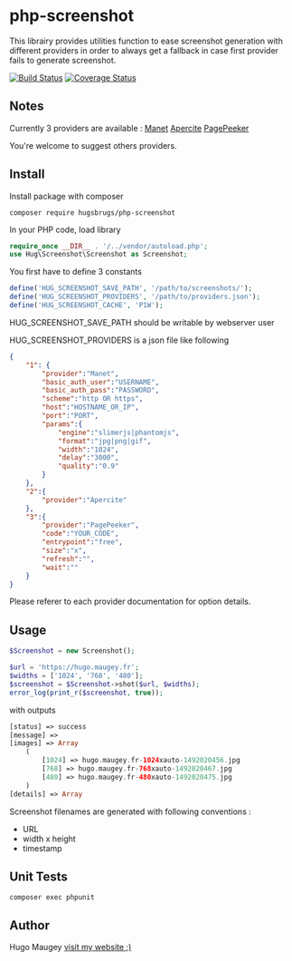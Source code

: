 # php-screenshot

This librairy provides utilities function to ease screenshot generation with different providers in order to always get a fallback in case first provider fails to generate screenshot.

[![Build Status](https://travis-ci.org/hugsbrugs/php-screenshot.svg?branch=master)](https://travis-ci.org/hugsbrugs/php-screenshot)
[![Coverage Status](https://coveralls.io/repos/github/hugsbrugs/php-screenshot/badge.svg?branch=master)](https://coveralls.io/github/hugsbrugs/php-screenshot?branch=master)

## Notes

Currently 3 providers are available :
[Manet](https://github.com/vbauer/manet)
[Apercite](http://www.apercite.fr/)
[PagePeeker](http://pagepeeker.com/)

You're welcome to suggest others providers.

## Install

Install package with composer
```
composer require hugsbrugs/php-screenshot
```

In your PHP code, load library
```php
require_once __DIR__ . '/../vendor/autoload.php';
use Hug\Screenshot\Screenshot as Screenshot;
```

You first have to define 3 constants
```php
define('HUG_SCREENSHOT_SAVE_PATH', '/path/to/screenshots/');
define('HUG_SCREENSHOT_PROVIDERS', '/path/to/providers.json');
define('HUG_SCREENSHOT_CACHE', 'P1W');
```

HUG_SCREENSHOT_SAVE_PATH should be writable by webserver user

HUG_SCREENSHOT_PROVIDERS is a json file like following

```json
{
	"1": {
		"provider":"Manet",
		"basic_auth_user":"USERNAME",
		"basic_auth_pass":"PASSWORD",
		"scheme":"http OR https",
		"host":"HOSTNAME_OR_IP",
		"port":"PORT",
		"params":{
			"engine":"slimerjs|phantomjs",
			"format":"jpg|png|gif",
			"width":"1024",
			"delay":"3000",
			"quality":"0.9"
		}
	},
	"2":{
		"provider":"Apercite"
	},
	"3":{
		"provider":"PagePeeker",
		"code":"YOUR_CODE",
		"entrypoint":"free",
		"size":"x",
		"refresh":"",
		"wait":""
	}
}
```

Please referer to each provider documentation for option details.

## Usage

```php
$Screenshot = new Screenshot();

$url = 'https://hugo.maugey.fr';
$widths = ['1024', '768', '480'];
$screenshot = $Screenshot->shot($url, $widths);
error_log(print_r($screenshot, true));
```
with outputs
```php
[status] => success
[message] => 
[images] => Array
    (
        [1024] => hugo.maugey.fr-1024xauto-1492020456.jpg
        [768] => hugo.maugey.fr-768xauto-1492020467.jpg
        [480] => hugo.maugey.fr-480xauto-1492020475.jpg
    )
[details] => Array
```

Screenshot filenames are generated with following conventions :
- URL
- width x height
- timestamp


## Unit Tests

```
composer exec phpunit
```

## Author

Hugo Maugey [visit my website ;)](https://hugo.maugey.fr)


